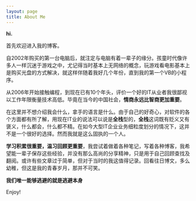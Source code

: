 ```yaml
---
layout: page
title: About Me
---
```


**hi.**

首先欢迎进入我的博客。

自2002年购买的第一台电脑后，就注定与电脑有着一辈子的缘分。孩童时代像许多人一样沉迷于游戏之中，尤记得当时基本上无网络的概念，玩游戏看电影基本上是购买光盘的方式解决，就这样伴随着我好几个年份，直到我的第一个VB的小程序。

从2006年开始接触编程，到现在已有10个年头，评价一个好的IT从业者我很鄙视以工作年限衡量技术高低。毕竟在当今的中国社会，**情商永远比智商更加重要**。

在这里并不想介绍我会什么，拿手的语言是什么。由于自己的好奇心，对软件的各个方面都有所了解，用现在IT业的说法可以说是**全栈**型的，**全栈**这词既有贬义又有褒义，什么都会，什么都不精。在如今大型IT企业业务细粒度划分的情况下，这并不是一个很好的选择。然而我就是这么固执的一个人。

**学习积累很重要，温习回顾更重要**，我尝试着做着各种笔记，写着各种博客，我希望能一辈子保存这些经验，并没有那么高尚的分享精神，只是用于自己回顾查找及翻阅。或许有些文章过于简单，但对于当时的我这值得记录。回看往日博文，多么幼稚，但这是我的青春岁月，那并不可笑。

**我们唯一能够逃避的就是逃避本身**

Enjoy!
